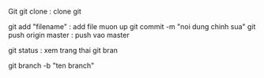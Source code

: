 Git
git clone : clone git

git add "filename"  : add file muon up
git commit -m  "noi dung chinh sua"
git push origin master   : push vao master

git status : xem trang thai
git bran

git branch -b "ten branch"
